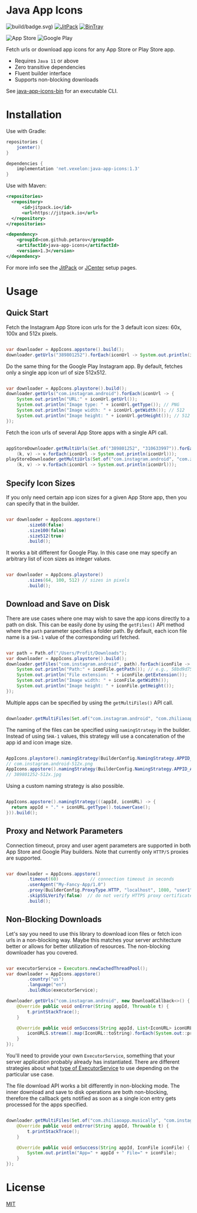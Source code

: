 Java App Icons
===================

![build](https://github.com/petarov/java-app-icons/workflows/CI%20Build/Latest)/badge.svg)
[![JitPack](https://jitpack.io/v/petarov/java-app-icons.svg)](https://jitpack.io/#petarov/java-app-icons)
[![BinTray](https://api.bintray.com/packages/petarov/java-libs/java-app-icons/images/download.svg) ](https://bintray.com/petarov/java-libs/java-app-icons/_latestVersion)

![App Store](https://www.apple.com/v/ios/app-store/d/images/overview/app_store_icon__fngcxe43zo2u_large.jpg)
![Google Play](https://www.gstatic.com/android/market_images/web/play_prism_hlock_2x.png)


Fetch urls or download app icons for any App Store or Play Store app. 

  - Requires `Java 11` or above
  - Zero transitive dependencies
  - Fluent builder interface
  - Supports non-blocking downloads
  
  
See [java-app-icons-bin](https://github.com/petarov/java-app-icons-bin) for an executable CLI.

# Installation

Use with Gradle:

```gradle
repositories {
    jcenter()
}

dependencies {
    implementation 'net.vexelon:java-app-icons:1.3'
}
```

Use with Maven:

```xml
<repositories>
  <repository>
      <id>jitpack.io</id>
      <url>https://jitpack.io</url>
  </repository>
</repositories>

<dependency>
    <groupId>com.github.petarov</groupId>
    <artifactId>java-app-icons</artifactId>
    <version>1.3</version>
</dependency>
```

For more info see the [JitPack](https://jitpack.io/#petarov/java-app-icons) or [JCenter](https://bintray.com/petarov/java-libs/java-app-icons) setup pages.

# Usage

## Quick Start

Fetch the Instagram App Store icon urls for the 3 default icon sizes: 60x, 100x and 512x pixels.

```java

var downloader = AppIcons.appstore().build();
downloader.getUrls("389801252").forEach(iconUrl -> System.out.println(iconUrl.getUrl()));

``` 

Do the same thing for the Google Play Instagram app. By default, fetches only a single app icon url of size 512x512.

```java

var downloader = AppIcons.playstore().build();
downloader.getUrls("com.instagram.android").forEach(iconUrl -> {
    System.out.println("URL:" + iconUrl.getUrl());
    System.out.println("Image type: " + iconUrl.getType()); // PNG
    System.out.println("Image width: " + iconUrl.getWidth()); // 512
    System.out.println("Image height: " + iconUrl.getHeight()); // 512
});

```

Fetch the icon urls of several App Store apps with a single API call.

```java

appStoreDownloader.getMultiUrls(Set.of("389801252", "310633997")).forEach(
    (k, v) -> v.forEach(iconUrl -> System.out.println(iconUrl)));
playStoreDownloader.getMultiUrls(Set.of("com.instagram.android", "com.zhiliaoapp.musically")).forEach(
    (k, v) -> v.forEach(iconUrl -> System.out.println(iconUrl)));

```

## Specify Icon Sizes

If you only need certain app icon sizes for a given App Store app, then you can specify that in the builder.

```java

var downloader = AppIcons.appstore()
        .size60(false)
        .size100(false)
        .size512(true)
        .build();

```

It works a bit different for Google Play. In this case one may specify an arbitrary list of icon sizes as integer values.

```java

var downloader = AppIcons.playstore()
        .sizes(64, 100, 512) // sizes in pixels
        .build();

```

## Download and Save on Disk

There are use cases where one may wish to save the app icons directly to a path on disk. This can be easily done by using
the `getFiles()` API method where the `path` parameter specifies a folder path. By default, each icon file name is a 
`SHA-1` value of the corresponding url fetched.

```java

var path = Path.of("/Users/Profit/Downloads");
var downloader = AppIcons.playstore().build();
downloader.getFiles("com.instagram.android", path).forEach(iconFile -> {
    System.out.println("Path:" + iconFile.getPath()); // e.g., 58bd9d753544bfb3364fe8cceda56d799c050ad6.png
    System.out.println("File extension: " + iconFile.getExtension());
    System.out.println("Image width: " + iconFile.getWidth());
    System.out.println("Image height: " + iconFile.getHeight());
});

```

Multiple apps can be specified by using the `getMultiFiles()` API call.

```java

downloader.getMultiFiles(Set.of("com.instagram.android", "com.zhiliaoapp.musically"), path).forEach(iconUrl -> { ... });

```

The naming of the files can be specified using `namingStrategy` in the builder. Instead of using `SHA-1` values, this
strategy will use a concatenation of the app id and icon image size.

```java

AppIcons.playstore().namingStrategy(BuilderConfig.NamingStrategy.APPID_AND_SIZE).build();
// com.instagram.android-512x.png
AppIcons.appstore().namingStrategy(BuilderConfig.NamingStrategy.APPID_AND_SIZE).build();
// 389801252-512x.jpg

```

Using a custom naming strategy is also possible.

```java

AppIcons.appstore().namingStrategy(((appId, iconURL) -> {
  return appId + "." + iconURL.getType().toLowerCase();
})).build();

```

## Proxy and Network Parameters

Connection timeout, proxy and user agent parameters are supported in both App Store and Google Play builders. Note that
currently only `HTTP/S` proxies are supported.

```java

var downloader = AppIcons.appstore()
        .timeout(60)            // connection timeout in seconds
        .userAgent("My-Fancy-App/1.0")
        .proxy(BuilderConfig.ProxyType.HTTP, "localhost", 1080, "user1", "pass1")
        .skipSSLVerify(false)  // do not verify HTTPS proxy certificate
        .build(); 

```

## Non-Blocking Downloads

Let's say you need to use this library to download icon files or fetch icon urls in a non-blocking way. Maybe this
matches your server architecture better or allows for better utilization of resources. The non-blocking downloader has you covered.

```java

var executorService = Executors.newCachedThreadPool();
var downloader = AppIcons.appstore()
        .country("us")
        .language("en")
        .buildNio(executorService);

downloader.getUrls("com.instagram.android", new DownloadCallback<>() {
    @Override public void onError(String appId, Throwable t) {
        t.printStackTrace();
    }

    @Override public void onSuccess(String appId, List<IconURL> iconURLS) {
        iconURLS.stream().map(IconURL::toString).forEach(System.out::println);
    }
});

```

You'll need to provide your own `ExecutorService`, something that your server application probably already has instantiated.
There are different strategies about what [type of ExecutorService](https://dzone.com/articles/java-executor-service-types) 
to use depending on the particular use case.

The file download API works a bit differently in non-blocking mode. The inner download and save to disk operations are both 
non-blocking, therefore the callback gets notified as soon as a single icon entry gets processed for the apps specified.

```java

downloader.getMultiFiles(Set.of("com.zhiliaoapp.musically", "com.instagram.android"), path, new DownloadCallback<>() {
    @Override public void onError(String appId, Throwable t) {
        t.printStackTrace();
    }

    @Override public void onSuccess(String appId, IconFile iconFile) {
        System.out.println("App=" + appId + " File=" + iconFile);
    }
});

```


# License

[MIT](LICENSE)
